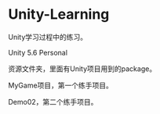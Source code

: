 # Unity-Learning
Unity学习过程中的练习。

Unity 5.6 Personal



资源文件夹，里面有Unity项目用到的package。

MyGame项目，第一个练手项目。

Demo02，第二个练手项目。